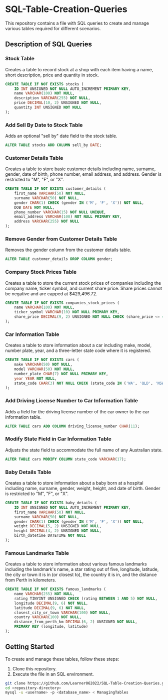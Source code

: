 # SQL-Table-Creation-Queries

This repository contains a file with SQL queries to create and manage various tables required for different scenarios.

## Description of SQL Queries
### Stock Table
Creates a table to record stock at a shop with each item having a name, short description, price and quantity in stock.
```sql
CREATE TABLE IF NOT EXISTS stocks (
    ID INT UNSIGNED NOT NULL AUTO_INCREMENT PRIMARY KEY,
    name VARCHAR(100) NOT NULL,
    description VARCHAR(255) NOT NULL,
    price DECIMAL(10, 2) UNSIGNED NOT NULL,
    quantity INT UNSIGNED NOT NULL
);
```
### Add Sell By Date to Stock Table
Adds an optional "sell by" date field to the stock table.
```sql
ALTER TABLE stocks ADD COLUMN sell_by DATE;
```
### Customer Details Table
Creates a table to store basic customer details including name, surname, gender, date of birth, phone number, email address, and address. Gender is restricted to "M", "F", or "X".
```sql
CREATE TABLE IF NOT EXISTS customer_details (
    first_name VARCHAR(50) NOT NULL,
    surname VARCHAR(50) NOT NULL,
    gender CHAR(1) CHECK (gender IN ('M', 'F', 'X')) NOT NULL,
    DOB DATE NOT NULL,
    phone_number VARCHAR(15) NOT NULL UNIQUE,
    email_address VARCHAR(100) NOT NULL PRIMARY KEY,
    address VARCHAR(255) NOT NULL
);
```
### Remove Gender from Customer Details Table
Removes the gender column from the customer details table.
```sql
ALTER TABLE customer_details DROP COLUMN gender;
```
### Company Stock Prices Table
Creates a table to store the current stock prices of companies including the company name, ticker symbol, and current share price. Share prices cannot be negative and are capped at $429,496.72.
```sql
CREATE TABLE IF NOT EXISTS companies_stock_prices (
    name VARCHAR(100) NOT NULL,
    ticker_symbol VARCHAR(10) NOT NULL PRIMARY KEY,
    share_price DECIMAL(9, 2) UNSIGNED NOT NULL CHECK (share_price <= 429496.72)
);
```
### Car Information Table
Creates a table to store information about a car including make, model, number plate, year, and a three-letter state code where it is registered.
```sql
CREATE TABLE IF NOT EXISTS cars (
    make VARCHAR(50) NOT NULL,
    model VARCHAR(50) NOT NULL,
    number_plate CHAR(7) NOT NULL PRIMARY KEY,
    year YEAR NOT NULL,
    state_code CHAR(3) NOT NULL CHECK (state_code IN ('WA', 'QLD', 'NSW', 'SA', 'VIC', 'TAS', 'NT', 'ACT'))
);
```
### Add Driving License Number to Car Information Table
Adds a field for the driving license number of the car owner to the car information table.
```sql
ALTER TABLE cars ADD COLUMN driving_license_number CHAR(11);
```
### Modify State Field in Car Information Table
Adjusts the state field to accommodate the full name of any Australian state.
```sql
ALTER TABLE cars MODIFY COLUMN state_code VARCHAR(17);
```
### Baby Details Table
Creates a table to store information about a baby born at a hospital including name, surname, gender, weight, height, and date of birth. Gender is restricted to "M", "F", or "X".
```sql
CREATE TABLE IF NOT EXISTS baby_details (
    ID INT UNSIGNED NOT NULL AUTO_INCREMENT PRIMARY KEY,
    first_name VARCHAR(50) NOT NULL,
    surname VARCHAR(50) NOT NULL,
    gender CHAR(1) CHECK (gender IN ('M', 'F', 'X')) NOT NULL,
    weight DECIMAL(5, 2) UNSIGNED NOT NULL,
    height DECIMAL(4, 2) UNSIGNED NOT NULL,
    birth_datetime DATETIME NOT NULL
);
```
### Famous Landmarks Table
Creates a table to store information about various famous landmarks including the landmark's name, a star rating out of five, longitude, latitude, the city or town it is in (or closest to), the country it is in, and the distance from Perth in kilometers.
```sql
CREATE TABLE IF NOT EXISTS famous_landmarks (
    name VARCHAR(255) NOT NULL,
    rating TINYINT UNSIGNED CHECK (rating BETWEEN 1 AND 5) NOT NULL,
    longitude DECIMAL(9, 6) NOT NULL,
    latitude DECIMAL(9, 6) NOT NULL,
    closest_city_or_town VARCHAR(100) NOT NULL,
    country VARCHAR(100) NOT NULL,
    distance_from_perth_km DECIMAL(6, 2) UNSIGNED NOT NULL,
    PRIMARY KEY (longitude, latitude)
);
```
## Getting Started
To create and manage these tables, follow these steps:
1. Clone this repository.
2. Execute the file in an SQL environment.
```sh
git clone https://github.com/Learner062022/SQL-Table-Creation-Queries.git
cd <repository-directory>
mysql -u <username> -p <database_name> < ManagingTables
```
